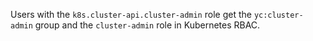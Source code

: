 Users with the `k8s.cluster-api.cluster-admin` role get the `yc:cluster-admin` group and the `cluster-admin` role in Kubernetes RBAC.